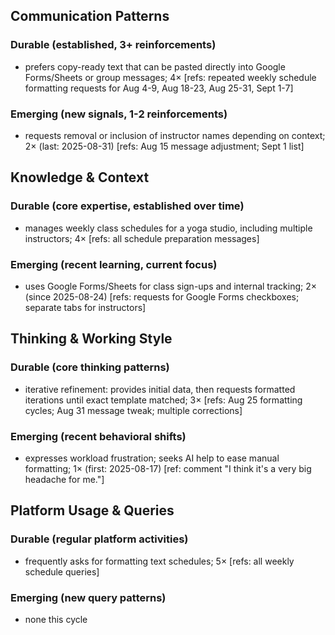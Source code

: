 ## Communication Patterns
### Durable (established, 3+ reinforcements)
- prefers copy-ready text that can be pasted directly into Google Forms/Sheets or group messages; 4× [refs: repeated weekly schedule formatting requests for Aug 4-9, Aug 18-23, Aug 25-31, Sept 1-7]

### Emerging (new signals, 1-2 reinforcements)
- requests removal or inclusion of instructor names depending on context; 2× (last: 2025-08-31) [refs: Aug 15 message adjustment; Sept 1 list]

## Knowledge & Context
### Durable (core expertise, established over time)
- manages weekly class schedules for a yoga studio, including multiple instructors; 4× [refs: all schedule preparation messages]

### Emerging (recent learning, current focus)
- uses Google Forms/Sheets for class sign-ups and internal tracking; 2× (since 2025-08-24) [refs: requests for Google Forms checkboxes; separate tabs for instructors]

## Thinking & Working Style
### Durable (core thinking patterns)
- iterative refinement: provides initial data, then requests formatted iterations until exact template matched; 3× [refs: Aug 25 formatting cycles; Aug 31 message tweak; multiple corrections]

### Emerging (recent behavioral shifts)
- expresses workload frustration; seeks AI help to ease manual formatting; 1× (first: 2025-08-17) [ref: comment "I think it's a very big headache for me."]

## Platform Usage & Queries
### Durable (regular platform activities)
- frequently asks for formatting text schedules; 5× [refs: all weekly schedule queries]

### Emerging (new query patterns)
- none this cycle